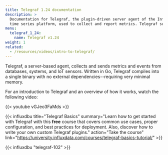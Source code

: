 ```yaml
---
title: Telegraf 1.24 documentation
description: >
  Documentation for Telegraf, the plugin-driven server agent of the InfluxData
  time series platform, used to collect and report metrics. Telegraf supports four categories of plugins -- input, output, aggregator, and processor.
menu:
  telegraf_1_24:
    name: Telegraf v1.24
weight: 1
related:
  - /resources/videos/intro-to-telegraf/
---
```


Telegraf, a server-based agent, collects and sends metrics and events from databases, systems, and IoT sensors.
Written in Go, Telegraf compiles into a single binary with no external dependencies--requiring very minimal memory.

For an introduction to Telegraf and an overview of how it works, watch the following video:

{{< youtube vGJeo3FaMds >}}

{{< influxdbu title="Telegraf Basics" summary="Learn how to get started with Telegraf with this **free** course that covers common use cases, proper configuration, and best practices for deployment. Also, discover how to write your own custom Telegraf plugins." action="Take the course" link="https://university.influxdata.com/courses/telegraf-basics-tutorial/" >}}

{{< influxdbu "telegraf-102" >}}

